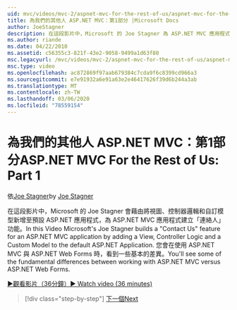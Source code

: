 ```yaml
---
uid: mvc/videos/mvc-2/aspnet-mvc-for-the-rest-of-us/aspnet-mvc-for-the-rest-of-us-part-1
title: 為我們的其他人 ASP.NET MVC：第1部分 |Microsoft Docs
author: JoeStagner
description: 在這段影片中，Microsoft 的 Joe Stagner 為 ASP.NET MVC 應用程式建立「連絡人 Us」功能，方法是將 View、Controller 邏輯和自訂模型加入至 t 。
ms.author: riande
ms.date: 04/22/2010
ms.assetid: c56355c3-821f-43e2-9058-9499a1d63f80
msc.legacyurl: /mvc/videos/mvc-2/aspnet-mvc-for-the-rest-of-us/aspnet-mvc-for-the-rest-of-us-part-1
msc.type: video
ms.openlocfilehash: ac872869f97aab679384c7cda9f6c8399cd966a3
ms.sourcegitcommit: e7e91932a6e91a63e2e46417626f39d6b244a3ab
ms.translationtype: MT
ms.contentlocale: zh-TW
ms.lasthandoff: 03/06/2020
ms.locfileid: "78559154"
---
```

# <a name="aspnet-mvc-for-the-rest-of-us-part-1"></a><span data-ttu-id="7b3d8-103">為我們的其他人 ASP.NET MVC：第1部分</span><span class="sxs-lookup"><span data-stu-id="7b3d8-103">ASP.NET MVC For the Rest of Us: Part 1</span></span>

<span data-ttu-id="7b3d8-104">依[Joe Stagner](https://github.com/JoeStagner)</span><span class="sxs-lookup"><span data-stu-id="7b3d8-104">by [Joe Stagner](https://github.com/JoeStagner)</span></span>

<span data-ttu-id="7b3d8-105">在這段影片中，Microsoft 的 Joe Stagner 會藉由將視圖、控制器邏輯和自訂模型新增至預設 ASP.NET 應用程式，為 ASP.NET MVC 應用程式建立「連絡人」功能。</span><span class="sxs-lookup"><span data-stu-id="7b3d8-105">In this Video Microsoft's Joe Stagner builds a "Contact Us" feature for an ASP.NET MVC application by adding a View, Controller Logic and a Custom Model to the default ASP.NET Application.</span></span> <span data-ttu-id="7b3d8-106">您會在使用 ASP.NET MVC 與 ASP.NET Web Forms 時，看到一些基本的差異。</span><span class="sxs-lookup"><span data-stu-id="7b3d8-106">You'll see some of the fundamental differences between working with ASP.NET MVC versus ASP.NET Web Forms.</span></span>

[<span data-ttu-id="7b3d8-107">&#9654;觀看影片（36分鐘）</span><span class="sxs-lookup"><span data-stu-id="7b3d8-107">&#9654; Watch video (36 minutes)</span></span>](https://channel9.msdn.com/Blogs/ASP-NET-Site-Videos/aspnet-mvc-for-the-rest-of-us-part-1)

> [!div class="step-by-step"]
> [<span data-ttu-id="7b3d8-108">下一個</span><span class="sxs-lookup"><span data-stu-id="7b3d8-108">Next</span></span>](aspnet-mvc-for-the-rest-of-us-part-2.md)
